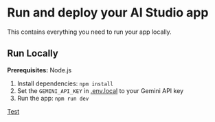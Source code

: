 # Run and deploy your AI Studio app

This contains everything you need to run your app locally.

## Run Locally

**Prerequisites:**  Node.js


1. Install dependencies:
   `npm install`
2. Set the `GEMINI_API_KEY` in [.env.local](.env.local) to your Gemini API key
3. Run the app:
   `npm run dev`

[Test](https://github.com/tbagriyanik/iShell/blob/main/Ekran%20g%C3%B6r%C3%BCnt%C3%BCs%C3%BC%202025-05-26%20215654.png)
